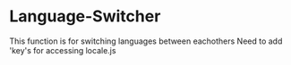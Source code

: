 # Language-Switcher
This function is for switching languages between eachothers
Need to add 'key's for accessing locale.js 
